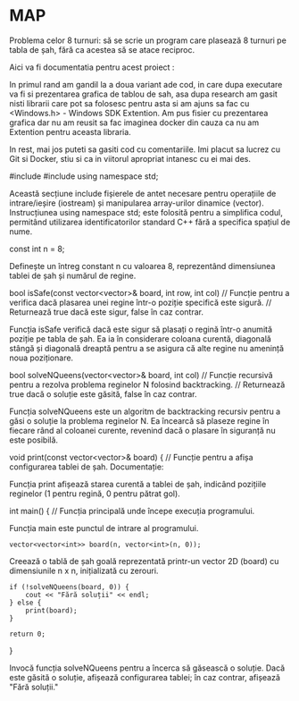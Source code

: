 # MAP

Problema celor 8 turnuri: să se scrie un program care plasează 8 turnuri pe tabla de șah, fără ca acestea să se atace reciproc.

Aici va fi documentatia pentru acest proiect :

In primul rand am gandil la a doua variant ade cod, in care dupa executare va fi si prezentarea grafica de tablou de sah, asa dupa research am gasit nisti librarii care pot sa folosesc pentru asta si am ajuns sa fac cu <Windows.h> - Windows SDK Extention. Am pus fisier cu prezentarea grafica dar nu am reusit sa fac imaginea docker din cauza ca nu am Extention pentru aceasta libraria.

 In rest, mai jos puteti sa gasiti cod cu comentariile. Imi placut sa lucrez cu Git si Docker, stiu si ca in viitorul apropriat intanesc cu ei mai des.


#include <iostream>
#include <vector>
using namespace std;

Această secțiune include fișierele de antet necesare pentru operațiile de intrare/ieșire (iostream) și manipularea array-urilor dinamice (vector). Instrucțiunea using namespace std; este folosită pentru a simplifica codul, permitând utilizarea identificatorilor standard C++ fără a specifica spațiul de nume.

const int n = 8;

Definește un întreg constant n cu valoarea 8, reprezentând dimensiunea tablei de șah și numărul de regine.

bool isSafe(const vector<vector<int>>& board, int row, int col) 
    // Funcție pentru a verifica dacă plasarea unei regine într-o poziție specifică este sigură.
    // Returnează true dacă este sigur, false în caz contrar.

Funcția isSafe verifică dacă este sigur să plasați o regină într-o anumită poziție pe tabla de șah. Ea ia în considerare coloana curentă, diagonală stângă și diagonală dreaptă pentru a se asigura că alte regine nu amenință noua poziționare.

bool solveNQueens(vector<vector<int>>& board, int col) 
    // Funcție recursivă pentru a rezolva problema reginelor N folosind backtracking.
    // Returnează true dacă o soluție este găsită, false în caz contrar.

Funcția solveNQueens este un algoritm de backtracking recursiv pentru a găsi o soluție la problema reginelor N. Ea încearcă să plaseze regine în fiecare rând al coloanei curente, revenind dacă o plasare în siguranță nu este posibilă.

void print(const vector<vector<int>>& board) {
    // Funcție pentru a afișa configurarea tablei de șah.
Documentație:

Funcția print afișează starea curentă a tablei de șah, indicând pozițiile reginelor (1 pentru regină, 0 pentru pătrat gol).

int main() {
    // Funcția principală unde începe execuția programului.

Funcția main este punctul de intrare al programului.

    vector<vector<int>> board(n, vector<int>(n, 0));

Creează o tablă de șah goală reprezentată printr-un vector 2D (board) cu dimensiunile n x n, inițializată cu zerouri.

    if (!solveNQueens(board, 0)) {
        cout << "Fără soluții" << endl;
    } else {
        print(board);
    }

    return 0;
}

Invocă funcția solveNQueens pentru a încerca să găsească o soluție. Dacă este găsită o soluție, afișează configurarea tablei; în caz contrar, afișează "Fără soluții."
